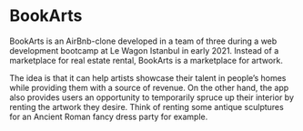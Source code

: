 # BookArts
BookArts is an AirBnb-clone developed in a team of three during a web development bootcamp at Le Wagon Istanbul in early 2021. Instead of a marketplace for real estate rental, BookArts is a marketplace for artwork. 

The idea is that it can help artists showcase their talent in people’s homes while providing them with a source of revenue. On the other hand, the app also provides users an opportunity to temporarily spruce up their interior by renting the artwork they desire. Think of renting some antique sculptures for an Ancient Roman fancy dress party for example.
